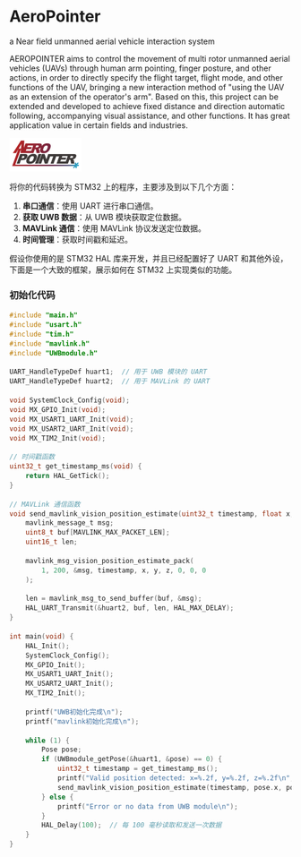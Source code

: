 # AeroPointer

a Near field unmanned aerial vehicle interaction system

AEROPOINTER aims to control the movement of multi rotor unmanned aerial vehicles (UAVs) through human arm pointing, finger posture, and other actions, in order to directly specify the flight target, flight mode, and other functions of the UAV, bringing a new interaction method of "using the UAV as an extension of the operator's arm". Based on this, this project can be extended and developed to achieve fixed distance and direction automatic following, accompanying visual assistance, and other functions. It has great application value in certain fields and industries.

![LOGO](./img/LOGO.svg)

将你的代码转换为 STM32 上的程序，主要涉及到以下几个方面：

1. **串口通信**：使用 UART 进行串口通信。
2. **获取 UWB 数据**：从 UWB 模块获取定位数据。
3. **MAVLink 通信**：使用 MAVLink 协议发送定位数据。
4. **时间管理**：获取时间戳和延迟。

假设你使用的是 STM32 HAL 库来开发，并且已经配置好了 UART 和其他外设，下面是一个大致的框架，展示如何在 STM32 上实现类似的功能。

### 初始化代码

```c
#include "main.h"
#include "usart.h"
#include "tim.h"
#include "mavlink.h"
#include "UWBmodule.h"

UART_HandleTypeDef huart1;  // 用于 UWB 模块的 UART
UART_HandleTypeDef huart2;  // 用于 MAVLink 的 UART

void SystemClock_Config(void);
void MX_GPIO_Init(void);
void MX_USART1_UART_Init(void);
void MX_USART2_UART_Init(void);
void MX_TIM2_Init(void);

// 时间戳函数
uint32_t get_timestamp_ms(void) {
    return HAL_GetTick();
}

// MAVLink 通信函数
void send_mavlink_vision_position_estimate(uint32_t timestamp, float x, float y, float z) {
    mavlink_message_t msg;
    uint8_t buf[MAVLINK_MAX_PACKET_LEN];
    uint16_t len;

    mavlink_msg_vision_position_estimate_pack(
        1, 200, &msg, timestamp, x, y, z, 0, 0, 0
    );

    len = mavlink_msg_to_send_buffer(buf, &msg);
    HAL_UART_Transmit(&huart2, buf, len, HAL_MAX_DELAY);
}

int main(void) {
    HAL_Init();
    SystemClock_Config();
    MX_GPIO_Init();
    MX_USART1_UART_Init();
    MX_USART2_UART_Init();
    MX_TIM2_Init();

    printf("UWB初始化完成\n");
    printf("mavlink初始化完成\n");

    while (1) {
        Pose pose;
        if (UWBmodule_getPose(&huart1, &pose) == 0) {
            uint32_t timestamp = get_timestamp_ms();
            printf("Valid position detected: x=%.2f, y=%.2f, z=%.2f\n", pose.x, pose.y, pose.z);
            send_mavlink_vision_position_estimate(timestamp, pose.x, pose.y, pose.z);
        } else {
            printf("Error or no data from UWB module\n");
        }
        HAL_Delay(100);  // 每 100 毫秒读取和发送一次数据
    }
}
```

